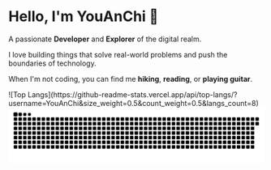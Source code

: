 <!-- Start of the README.md file -->

<!DOCTYPE html>
<html>
<head>
    
</head>
<body>
    <div class="terminal">
        <h1>Hello, I'm <span class="typing">YouAnChi</span> 👋</h1>
        <p>A passionate <strong>Developer</strong> and <strong>Explorer</strong> of the digital realm.</p>
        <p>I love building things that solve real-world problems and push the boundaries of technology.</p>
        <p>When I'm not coding, you can find me <strong>hiking</strong>, <strong>reading</strong>, or <strong>playing guitar</strong>.</p>
    </div>
    ![Top Langs](https://github-readme-stats.vercel.app/api/top-langs/?username=YouAnChi&size_weight=0.5&count_weight=0.5&langs_count=8)

<picture>
  <source media="(prefers-color-scheme: dark)" srcset="https://raw.githubusercontent.com/YouAnChi/YouAnChi/output/github-contribution-grid-snake-dark.svg">
  <source media="(prefers-color-scheme: light)" srcset="https://raw.githubusercontent.com/YouAnChi/YouAnChi/output/github-contribution-grid-snake.svg">
  <img alt="github contribution grid snake animation" src="https://raw.githubusercontent.com/YouAnChi/YouAnChi/output/github-contribution-grid-snake.svg">
</picture>

    
</body>
</html>
